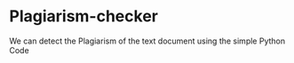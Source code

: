 # Plagiarism-checker
We can detect the Plagiarism of the text document using the simple Python Code

